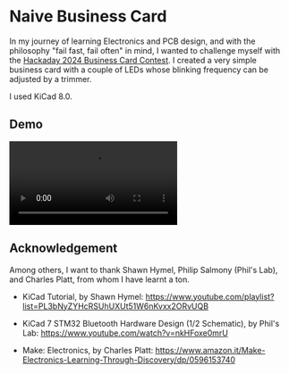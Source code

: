 # Naive Business Card
In my journey of learning Electronics and PCB design, and with the philosophy "fail fast, fail often" in mind, I wanted to challenge myself with the [Hackaday 2024 Business Card Contest](https://hackaday.io/contest/195949-2024-business-card-contest). I created a very simple business card with a couple of LEDs whose blinking frequency can be adjusted by a trimmer.

I used KiCad 8.0.

## Demo
<video controls src="log/2024_07_15/naive_business_card_demo.mp4" title="Title"></video>

## Acknowledgement
Among others, I want to thank Shawn Hymel, Philip Salmony (Phil's Lab), and Charles Platt, from whom I have learnt a ton.

- KiCad Tutorial, by Shawn Hymel: https://www.youtube.com/playlist?list=PL3bNyZYHcRSUhUXUt51W6nKvxx2ORvUQB

- KiCad 7 STM32 Bluetooth Hardware Design (1/2 Schematic), by Phil's Lab: https://www.youtube.com/watch?v=nkHFoxe0mrU

- Make: Electronics, by Charles Platt: https://www.amazon.it/Make-Electronics-Learning-Through-Discovery/dp/0596153740
